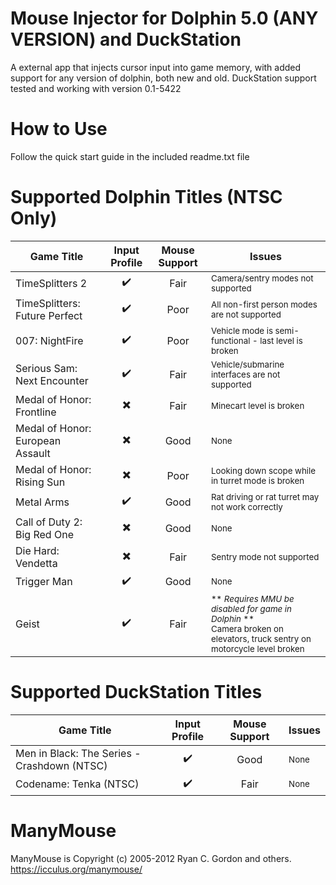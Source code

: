 # Mouse Injector for Dolphin 5.0 (ANY VERSION) and DuckStation

A external app that injects cursor input into game memory, with added support for any version of dolphin, both new and old.
DuckStation support tested and working with version 0.1-5422

# How to Use
Follow the quick start guide in the included readme.txt file

# Supported Dolphin Titles (NTSC Only)
| Game Title | Input Profile | Mouse Support | Issues |
| --- | :---: | :---: | ----------- |
| TimeSplitters 2 | :heavy_check_mark: | Fair | <sup>Camera/sentry modes not supported</sub> |
| TimeSplitters: Future Perfect | :heavy_check_mark: | Poor | <sup>All non-first person modes are not supported</sub> |
| 007: NightFire | :heavy_check_mark: | Poor | <sup>Vehicle mode is semi-functional - last level is broken</sub> |
| Serious Sam: Next Encounter | :heavy_check_mark: | Fair | <sup>Vehicle/submarine interfaces are not supported</sub> |
| Medal of Honor: Frontline | :heavy_multiplication_x: | Fair | <sup>Minecart level is broken</sub> |
| Medal of Honor: European Assault | :heavy_multiplication_x: | Good | <sup>None</sub> |
| Medal of Honor: Rising Sun | :heavy_multiplication_x: | Poor | <sup>Looking down scope while in turret mode is broken</sub> |
| Metal Arms | :heavy_check_mark: | Good | <sup>Rat driving or rat turret may not work correctly<sup> |
| Call of Duty 2: Big Red One | :heavy_multiplication_x: | Good | <sup>None</sub> |
| Die Hard: Vendetta | :heavy_multiplication_x: | Fair | <sup>Sentry mode not supported</sub> |
| Trigger Man | :heavy_check_mark: | Good | <sup>None</sub> |
| Geist | :heavy_check_mark: | Fair | <sup> ** *Requires MMU be disabled for game in Dolphin* ** <br />Camera broken on elevators, truck sentry on motorcycle level broken</sub> |

# Supported DuckStation Titles
| Game Title | Input Profile | Mouse Support | Issues |
| --- | :---: | :---: | ----------- |
| Men in Black: The Series - Crashdown (NTSC) | :heavy_check_mark: | Good | <sup>None</sub> |
| Codename: Tenka (NTSC) | :heavy_check_mark: | Fair | <sup>None</sub> |

# ManyMouse

ManyMouse is Copyright (c) 2005-2012 Ryan C. Gordon and others. https://icculus.org/manymouse/
